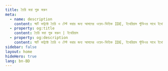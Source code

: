 ```yaml
---
title: তৈরি করা শুরু করুন
meta:
  - name: description
    content: স্মার্ট কন্ট্র্যাক্ট তৈরি ও টেস্ট করার জন্য আমাদের ওয়েব-ভিত্তিক IDE, ইথেরিয়াম স্টুডিওর সাথে ইথেরিয়ামের মৌলিক বিষয়গুলি শিখুন।
  - property: og:title
    content: তৈরি করা শুরু করুন | ইথেরিয়াম
  - property: og:description
    content: স্মার্ট কন্ট্র্যাক্ট তৈরি ও টেস্ট করার জন্য আমাদের ওয়েব-ভিত্তিক IDE, ইথেরিয়াম স্টুডিওর সাথে ইথেরিয়ামের মৌলিক বিষয়গুলি শিখুন।
sidebar: false
layout: home
hideHero: true
lang: bn-BD
---
```


<BuildPage />
